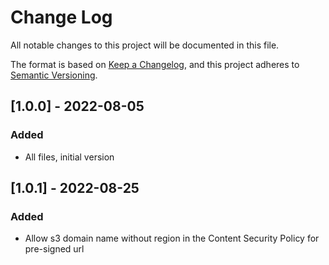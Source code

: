 # Change Log

All notable changes to this project will be documented in this file.

The format is based on [Keep a Changelog](https://keepachangelog.com/en/1.0.0/),
and this project adheres to [Semantic Versioning](https://semver.org/spec/v2.0.0.html).

## [1.0.0] - 2022-08-05

### Added

- All files, initial version

## [1.0.1] - 2022-08-25

### Added

- Allow s3 domain name without region in the Content Security Policy for pre-signed url
